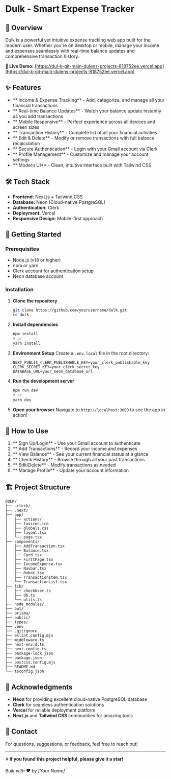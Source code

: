 # Dulk - Smart Expense Tracker

## 🌟 Overview

Dulk is a powerful yet intuitive expense tracking web app built for the modern user. Whether you're on desktop or mobile, manage your income and expenses seamlessly with real-time balance updates and comprehensive transaction history.

**🔗 Live Demo:** [https://dul-k-git-main-dulens-projects-818752ee.vercel.app](https://dul-k-git-main-dulens-projects-818752ee.vercel.app)

## ✨ Features

- ** Income & Expense Tracking** - Add, categorize, and manage all your financial transactions
- ** Real-time Balance Updates** - Watch your balance update instantly as you add transactions
- ** Mobile Responsive** - Perfect experience across all devices and screen sizes
- ** Transaction History** - Complete list of all your financial activities
- ** Edit & Delete** - Modify or remove transactions with full balance recalculation
- ** Secure Authentication** - Login with your Gmail account via Clerk
- ** Profile Management** - Customize and manage your account settings
- ** Modern UI** - Clean, intuitive interface built with Tailwind CSS

## 🛠️ Tech Stack

- **Frontend:** Next.js + Tailwind CSS
- **Database:** Neon (Cloud-native PostgreSQL)
- **Authentication:** Clerk
- **Deployment:** Vercel
- **Responsive Design:** Mobile-first approach

## 🚀 Getting Started

### Prerequisites
- Node.js (v18 or higher)
- npm or yarn
- Clerk account for authentication setup
- Neon database account

### Installation

1. **Clone the repository**
   ```bash
   git clone https://github.com/yourusername/dulk.git
   cd dulk
   ```

2. **Install dependencies**
   ```bash
   npm install
   # or
   yarn install
   ```

3. **Environment Setup**
   Create a `.env.local` file in the root directory:
   ```env
   NEXT_PUBLIC_CLERK_PUBLISHABLE_KEY=your_clerk_publishable_key
   CLERK_SECRET_KEY=your_clerk_secret_key
   DATABASE_URL=your_neon_database_url
   ```

4. **Run the development server**
   ```bash
   npm run dev
   # or
   yarn dev
   ```

5. **Open your browser**
   Navigate to `http://localhost:3000` to see the app in action!

## 📱 How to Use

1. ** Sign Up/Login** - Use your Gmail account to authenticate
2. ** Add Transactions** - Record your income and expenses
3. ** View Balance** - See your current financial status at a glance
4. ** Check History** - Browse through all your past transactions
5. ** Edit/Delete** - Modify transactions as needed
6. ** Manage Profile** - Update your account information

## 🏗️ Project Structure

```
DULK/
├── .clerk/
├── .next/
├── app/
│   ├── actions/
│   ├── favicon.ico
│   ├── globals.css
│   ├── layout.tsx
│   └── page.tsx
├── components/
│   ├── AddTransaction.tsx
│   ├── Balance.tsx
│   ├── Card.tsx
│   ├── FirstPage.tsx
│   ├── IncomeExpense.tsx
│   ├── Navbar.tsx
│   ├── Robot.tsx
│   ├── TransactionItem.tsx
│   └── TransactionList.tsx
├── lib/
│   ├── checkUser.ts
│   ├── db.ts
│   └── utils.ts
├── node_modules/
├── out/
├── prisma/
├── public/
├── types/
├── .env
├── .gitignore
├── eslint.config.mjs
├── middleware.ts
├── next-env.d.ts
├── next.config.ts
├── package-lock.json
├── package.json
├── postcss.config.mjs
├── README.md
└── tsconfig.json
```


## 🙏 Acknowledgments

- **Neon** for providing excellent cloud-native PostgreSQL database
- **Clerk** for seamless authentication solutions
- **Vercel** for reliable deployment platform
- **Next.js** and **Tailwind CSS** communities for amazing tools

## 📧 Contact

For questions, suggestions, or feedback, feel free to reach out!

---

**⭐ If you found this project helpful, please give it a star!**

*Built with ❤️ by [Your Name]*
